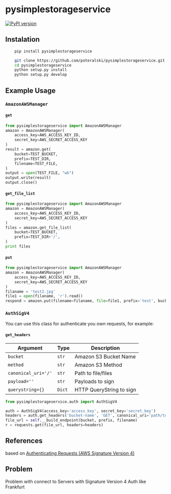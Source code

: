 # pysimplestorageservice
[![PyPI version](https://badge.fury.io/py/pysimplestorageservice.svg)](https://badge.fury.io/py/pysimplestorageservice)
## Instalation
```bash
    pip install pysimplestorageservice

    git clone https://github.com/poteralski/pysimplestorageservice.git
    cd pysimplestorageservice
    python setup.py install
    python setup.py develop
```
## Example Usage
### `AmazonAWSManager`
#### `get`
```python
from pysimplestorageservice import AmazonAWSManager
amazon = AmazonAWSManager(
    access_key=AWS_ACCESS_KEY_ID,
    secret_key=AWS_SECRET_ACCESS_KEY
)
result = amazon.get(
    bucket=TEST_BUCKET,
    prefix=TEST_DIR,
    filename=TEST_FILE,
)
output = open(TEST_FILE, "wb")
output.write(result)
output.close()
```
#### `get_file_list`
```python
from pysimplestorageservice import AmazonAWSManager
amazon = AmazonAWSManager(
    access_key=AWS_ACCESS_KEY_ID,
    secret_key=AWS_SECRET_ACCESS_KEY
)
files = amazon.get_file_list(
    bucket=TEST_BUCKET,
    prefix=TEST_DIR+'/',
)
print files
```
#### `put`
```python
from pysimplestorageservice import AmazonAWSManager
amazon = AmazonAWSManager(
    access_key=AWS_ACCESS_KEY_ID,
    secret_key=AWS_SECRET_ACCESS_KEY
)
filaname = 'test2.jpg'
file1 = open(filaname, 'r').read()
respond = amazon.put(filename=filaname, file=file1, prefix='test', bucket=TEST_BUCKET)
```
### `AuthSigV4`
You can use this class for authenticate you own requests, for example:
#### `get_headers`
Argument | Type | Description
-------- | ---- | -----------
`bucket` | `str` | Amazon S3 Bucket Name
`method` | `str` | Amazon S3 Method
`canonical_uri='/'` | `str` | Path to file/files
`payload=''` | `str` | Payloads to sign
`querystring={}` | `Dict` | HTTP QueryString to sign
```python
from pysimplestorageservice.auth import AuthSigV4

auth = AuthSigV4(access_key='access_key', secret_key='secret_key')
headers = auth.get_headers('bucket-name', 'GET', canonical_uri='path/to/file.jpg'
file_url = self.__build_endpoint(bucket, prefix, filename)
r = requests.get(file_url, headers=headers)
```
## References
based on [Authenticating Requests (AWS Signature Version 4)](http://docs.aws.amazon.com/AmazonS3/latest/API/bucket-policy-s3-sigv4-conditions.html)

## Problem
Problem with connect to Servers with Signature Version 4 Auth like Frankfurt
